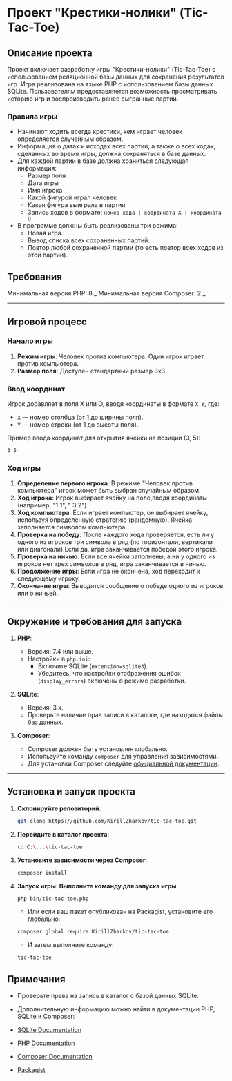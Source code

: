 # Проект "Крестики-нолики" (Tic-Tac-Toe)

## Описание проекта

Проект включает разработку игры "Крестики-нолики" (Tic-Tac-Toe) с использованием реляционной базы данных для сохранения результатов игр. Игра реализована на языке PHP с использованием базы данных SQLite. Пользователям предоставляется возможность просматривать историю игр и воспроизводить ранее сыгранные партии.

### Правила игры

- Начинают ходить всегда крестики, кем играет человек определяется случайным образом.
- Информация о датах и исходах всех партий, а также о всех ходах, сделанных во время игры, должна сохраняться в базе данных.
- Для каждой партии в базе должна храниться следующая информация:
  - Размер поля
  - Дата игры
  - Имя игрока
  - Какой фигурой играл человек
  - Какая фигура выиграла в партии
  - Запись ходов в формате:
    `номер хода | координата X | координата O`
- В программе должны быть реализованы три режима:
  - Новая игра.
  - Вывод списка всех сохраненных партий.
  - Повтор любой сохраненной партии (то есть повтор всех ходов из этой партии).

## Требования

Минимальная версия PHP: 8._
Минимальная версия Composer: 2._

---

## Игровой процесс

### Начало игры

1. **Режим игры**: Человек против компьютера: Один игрок играет против компьютера.
2. **Размер поля**: Доступен стандартный размер 3x3.

### Ввод координат

Игрок добавляет в поля Х или О, вводя координаты в формате `X Y`, где:

- `X` — номер столбца (от 1 до ширины поля).
- `Y` — номер строки (от 1 до высоты поля).

Пример ввода координат для открытия ячейки на позиции (3, 5):

```bash
3 5
```

### Ход игры

1. **Определение первого игрока**: В режиме "Человек против компьютера" игрок может быть выбран случайным образом.
2. **Ход игрока**: Игрок выбирает ячейку на поле,вводя координаты (например, "1 1", " 3 2").
3. **Ход компьютера**: Если играет компьютер, он выбирает ячейку, используя определенную стратегию (рандомную).
   Ячейка заполняется символом компьютера.
4. **Проверка на победу**: После каждого хода проверяется, есть ли у одного из игроков три символа в ряд
   (по горизонтали, вертикали или диагонали).Если да, игра заканчивается победой этого игрока.
5. **Проверка на ничью**: Если все ячейки заполнены, а ни у одного из игроков нет трех символов в ряд,
   игра заканчивается в ничью.
6. **Продолжение игры**: Если игра не окончена, ход переходит к следующему игроку.
7. **Окончание игры**: Выводится сообщение о победе одного из игроков или о ничьей.

---

## Окружение и требования для запуска

1. **PHP**:

   - Версия: 7.4 или выше.
   - Настройки в `php.ini`:
     - Включите SQLite (`extension=sqlite3`).
     - Убедитесь, что настройки отображения ошибок (`display_errors`) включены в режиме разработки.

2. **SQLite**:

   - Версия: 3.x.
   - Проверьте наличие прав записи в каталоге, где находятся файлы баз данных.

3. **Composer**:
   - Composer должен быть установлен глобально.
   - Используйте команду `composer` для управления зависимостями.
   - Для установки Composer следуйте [официальной документации](https://getcomposer.org/doc/00-intro.md).

---

## Установка и запуск проекта

1. **Склонируйте репозиторий**:

   ```bash
   git clone https://github.com/KirillZharkov/tic-tac-toe.git
   ```

2. **Перейдите в каталог проекта**:

   ```bash
   cd C:\...\tic-tac-toe
   ```

3. **Установите зависимости через Composer**:

   ```bash
   composer install
   ```

4. **Запуск игры: Выполните команду для запуска игры**:

   ```bash
   php bin/tic-tac-toe.php
   ```

   - Или если ваш пакет опубликован на Packagist, установите его глобально:

   ```bash
   composer global require KirillZharkov/tic-tac-toe
   ```

   - И затем выполните команду:

   ```bash
   tic-tac-toe
   ```

## Примечания

- Проверьте права на запись в каталог с базой данных SQLite.

- Дополнительную информацию можно найти в документации PHP, SQLite и Composer:

- [SQLite Documentation](https://www.sqlite.org/docs.html)
- [PHP Documentation](https://www.php.net/docs.php)
- [Composer Documentation](https://getcomposer.org/doc/)

- [Packagist](https://packagist.org/packages/kirillzharkov/tic-tac-toe)
